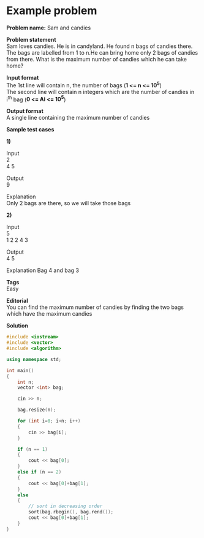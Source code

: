 # Example problem

**Problem name:** Sam and candies

**Problem statement**  
Sam loves candies. He is in candyland. He found n bags of candies there. The bags are labelled from 1 to n.He can bring home only 2 bags of candies from there. What is the maximum number of candies which he can take home?

**Input format**  
The 1st line will contain n, the number of bags (**1 <= n <= 10<sup>5</sup>**)  
The second line will contain n integers which are the number of candies in i<sup>th</sup> bag (**0 <= Ai <= 10<sup>5</sup>**)

**Output format**  
A single line containing the maximum number of candies

**Sample test cases**

**1)**

Input  
2  
4 5

Output  
9

Explanation  
Only 2 bags are there, so we will take those bags

**2)**

Input  
5  
1 2 2 4 3

Output  
4 5

Explanation
Bag 4 and bag 3

**Tags**  
Easy

**Editorial**  
You can find the maximum number of candies by finding the two bags which have the maximum candies

**Solution**

``` cpp
#include <iostream>
#include <vector>
#include <algorithm>

using namespace std;

int main()
{
    int n;
    vector <int> bag;

    cin >> n;

    bag.resize(n);

    for (int i=0; i<n; i++)
    {
        cin >> bag[i];
    }

    if (n == 1)
    {
        cout << bag[0];
    }
    else if (n == 2)
    {
        cout << bag[0]+bag[1];
    }
    else
    {
        // sort in decreasing order
        sort(bag.rbegin(), bag.rend());
        cout << bag[0]+bag[1];
    }
}
```
